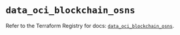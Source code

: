 # `data_oci_blockchain_osns`

Refer to the Terraform Registry for docs: [`data_oci_blockchain_osns`](https://registry.terraform.io/providers/hashicorp/oci/7.19.0/docs/data-sources/blockchain_osns).
